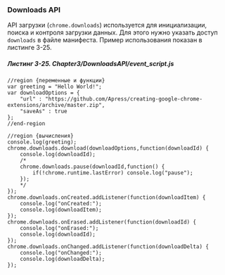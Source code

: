 ### Downloads API

API загрузки \(`chrome.downloads`\) используется для инициализации, поиска и контроля загрузки данных. Для этого нужно указать доступ `downloads` в файле манифеста. Пример использования показан в листинге 3-25.

##### Листинг 3-25. _Chapter3/DownloadsAPI/event_script.js_

```
//region {переменные и функции}
var greeting = "Hello World!";
var downloadOptions = {
    "url" : "https://github.com/Apress/creating-google-chrome-extensions/archive/master.zip",
    "saveAs" : true
};
//end-region

//region {вычисления}
console.log(greeting);
chrome.downloads.download(downloadOptions,function(downloadId) {
    console.log(downloadId);
    /*
    chrome.downloads.pause(downloadId,function() {
        if(!chrome.runtime.lastError) console.log("pause");
    });
    */
});
chrome.downloads.onCreated.addListener(function(downloadItem) {
    console.log("onCreated:");
    console.log(downloadItem);
});
chrome.downloads.onErased.addListener(function(downloadId) {
    console.log("onErased:");
    console.log(downloadId);
});
chrome.downloads.onChanged.addListener(function(downloadDelta) {
    console.log("onChanged:");
    console.log(downloadDelta);
});
```
